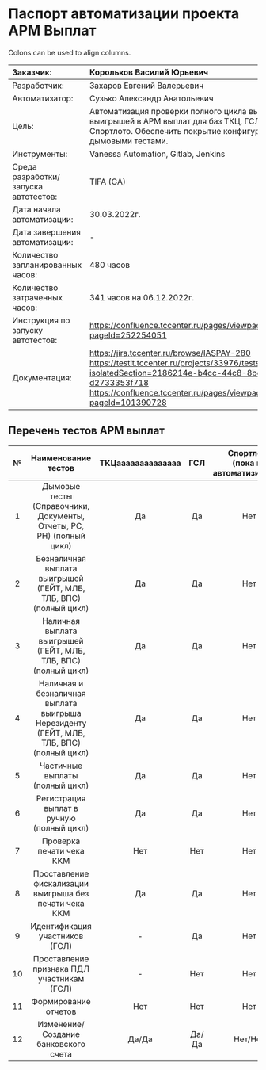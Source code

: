 # Паспорт автоматизации проекта АРМ Выплат

Colons can be used to align columns.

| Заказчик:                             | Корольков Василий Юрьевич                                                                                                                                     |
| :------------------------------------ |:--------------------------------------------------------------------------------------------------------------------------------------------------------------|
| Разработчик:                          | Захаров Евгений Валерьевич                                                                                                                                    |
| Автоматизатор:                        | Сузько Александр Анатольевич                                                                                                                                  |
| Цель:                                 | Автоматизация проверки полного цикла выплаты выигрышей в АРМ выплат для баз ТКЦ, ГСЛ и Спортлото. Обеспечить покрытие конфигурации дымовыми тестами.          |
| Инструменты:                          | Vanessa Automation, Gitlab, Jenkins                                                                                                                           |
| Среда разработки/запуска автотестов:  | TIFA (GA)                                                                                                                                                     |
| Дата начала автоматизации:            | 30.03.2022г.                                                                                                                                                  |
| Дата завершения автоматизации:        | -                                                                                                                                                             |
| Количество запланированных часов:     | 480 часов                                                                                                                                                     |
| Количество затраченных часов:         | 341 часов на 06.12.2022г.                                                                                                                                     |
| Инструкция по запуску автотестов:     | https://confluence.tccenter.ru/pages/viewpage.action?pageId=252254051                                                                                         |
| Документация:                         | https://jira.tccenter.ru/browse/IASPAY-280 <br/> https://testit.tccenter.ru/projects/33976/tests?isolatedSection=2186214e-b4cc-44c8-8bc8-d2733353f718 <br/> https://confluence.tccenter.ru/pages/viewpage.action?pageId=101390728                                                                                       |

## Перечень тестов АРМ выплат

| № | Наименование тестов                                                                       | ТКЦаааааааааааааа   | ГСЛ        | Спортлото <br/> (пока не автоматизируем)  |
|:-:| :----------------------------------------------------------------------------------------:|:----------:|:----------:|:-----------------------------------:|
| 1 | Дымовые тесты (Справочники, Документы, Отчеты, РС, РН) (полный цикл)                      | Да         | Да         | Нет                                 |
| 2 | Безналичная выплата выигрышей (ГЕЙТ, МЛБ, ТЛБ, ВПС) (полный цикл)                         | Да         | Да         | Нет                                 |
| 3 | Наличная выплата выигрышей (ГЕЙТ, МЛБ, ТЛБ, ВПС) (полный цикл)                            | Да         | Да         | Нет                                 |
| 4 | Наличная и безналичная выплата выигрыша Нерезиденту (ГЕЙТ, МЛБ, ТЛБ, ВПС) (полный цикл)   | Да         | Да         | Нет                                 |  
| 5 | Частичные выплаты (полный цикл)                                                           | Да         | Да         | Нет                                 |
| 6 | Регистрация выплат в ручную (полный цикл)                                                 | Да         | Да         | Нет                                 |
| 7 | Проверка печати чека ККМ                                                                  | Нет        | Нет        | Нет                                 |
| 8 | Проставление фискализации выигрыша без печати чека ККМ                                    | Да         | Да         | Нет                                 |
| 9 | Идентификация участников (ГСЛ)                                                            | -          | Да         | Нет                                 |
| 10 | Проставление признака ПДЛ участникам (ГСЛ)                                               | -          | Нет        | Нет                                 |
| 11 | Формирование отчетов                                                                     | Нет        | Нет        | Нет                                 |
| 12 | Изменение/Создание банковского счета                                                     | Да/Да      | Да/Да      | Нет/Нет                             |
